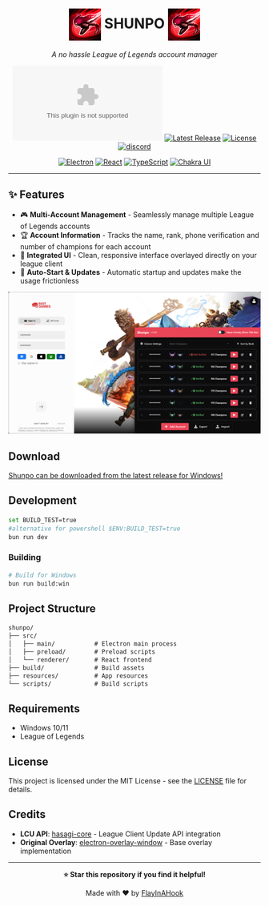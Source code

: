 <div align="center">



<h1><img src="build/icon.png" alt="Icon" style="width:64px; vertical-align:middle;"/> SHUNPO  <img src="build/icon.png" alt="Icon" style="width:64px; vertical-align:middle;"/></h1>

*A no hassle League of Legends account manager*

[![Downloads](https://img.shields.io/github/downloads/flayinahook/shunpo/shunpo-1.0.1-setup.exe?style=for-the-badge&logo=github&color=4fc3f7)](https://github.com/FlayInAHook/shunpo/releases) [![Latest Release](https://img.shields.io/github/v/release/FlayInAHook/shunpo?style=for-the-badge&logo=github&color=00c853)](https://github.com/FlayInAHook/shunpo/releases/latest) [![License](https://img.shields.io/github/license/FlayInAHook/shunpo?style=for-the-badge&color=ff7043)](#license) [![discord](https://img.shields.io/badge/contact-me-blue?style=for-the-badge&logo=discord&logoColor=white)](https://discordapp.com/users/386537086859214858)

[![Electron](https://img.shields.io/badge/Electron-35.1.5-2B2E3A?style=for-the-badge&logo=electron)](https://www.electronjs.org/) [![React](https://img.shields.io/badge/React-19.1.0-61DAFB?style=for-the-badge&logo=react)](https://reactjs.org/) [![TypeScript](https://img.shields.io/badge/TypeScript-5.8.3-3178C6?style=for-the-badge&logo=typescript)](https://www.typescriptlang.org/) [![Chakra UI](https://img.shields.io/badge/Chakra_UI-3.21.0-319795?style=for-the-badge&logo=chakraui)](https://chakra-ui.com/)

</div>

---

## ✨ Features

- 🎮 **Multi-Account Management** - Seamlessly manage multiple League of Legends accounts
- 🏆 **Account Information** - Tracks the name, rank, phone verification and number of champions for each account
- 🎨 **Integrated UI** - Clean, responsive interface overlayed directly on your league client
- 🔄 **Auto-Start & Updates** - Automatic startup and updates make the usage frictionless

![App Preview](resources/app_preview.png)

## Download

[Shunpo can be downloaded from the latest release for Windows!](https://github.com/FlayInAHook/shunpo/releases)

## Development

```bash
set BUILD_TEST=true
#alternative for powershell $ENV:BUILD_TEST=true
bun run dev
```

### Building

```bash
# Build for Windows
bun run build:win
```

## Project Structure

```
shunpo/
├── src/
│   ├── main/           # Electron main process
│   ├── preload/        # Preload scripts
│   └── renderer/       # React frontend
├── build/              # Build assets
├── resources/          # App resources
└── scripts/            # Build scripts
```

## Requirements

- Windows 10/11
- League of Legends

## License

This project is licensed under the MIT License - see the [LICENSE](LICENSE) file for details.

## Credits

- **LCU API**: [hasagi-core](https://github.com/dysolix/hasagi-core) - League Client Update API integration
- **Original Overlay**: [electron-overlay-window](https://github.com/SnosMe/electron-overlay-window) - Base overlay implementation

---

<div align="center">
  
**⭐ Star this repository if you find it helpful!**

Made with ❤️ by [FlayInAHook](https://github.com/FlayInAHook)

</div>
